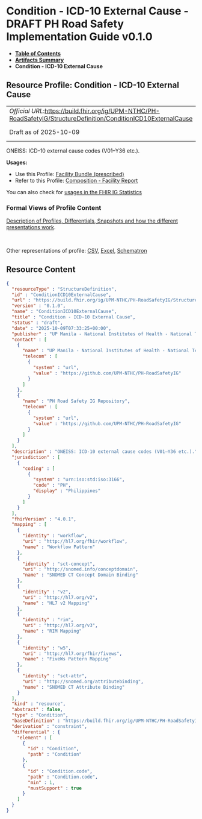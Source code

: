 # Condition - ICD-10 External Cause - DRAFT PH Road Safety Implementation Guide v0.1.0

* [**Table of Contents**](toc.md)
* [**Artifacts Summary**](artifacts.md)
* **Condition - ICD-10 External Cause**

## Resource Profile: Condition - ICD-10 External Cause 

| | |
| :--- | :--- |
| *Official URL*:https://build.fhir.org/ig/UPM-NTHC/PH-RoadSafetyIG/StructureDefinition/ConditionICD10ExternalCause | *Version*:0.1.0 |
| Draft as of 2025-10-09 | *Computable Name*:ConditionICD10ExternalCause |

 
ONEISS: ICD-10 external cause codes (V01–Y36 etc.). 

**Usages:**

* Use this Profile: [Facility Bundle (prescribed)](StructureDefinition-FacilityBundle.md)
* Refer to this Profile: [Composition - Facility Report](StructureDefinition-CompositionFacility.md)

You can also check for [usages in the FHIR IG Statistics](https://packages2.fhir.org/xig/example.fhir.ph.roadsafety|current/StructureDefinition/ConditionICD10ExternalCause)

### Formal Views of Profile Content

 [Description of Profiles, Differentials, Snapshots and how the different presentations work](http://build.fhir.org/ig/FHIR/ig-guidance/readingIgs.html#structure-definitions). 

 

Other representations of profile: [CSV](StructureDefinition-ConditionICD10ExternalCause.csv), [Excel](StructureDefinition-ConditionICD10ExternalCause.xlsx), [Schematron](StructureDefinition-ConditionICD10ExternalCause.sch) 



## Resource Content

```json
{
  "resourceType" : "StructureDefinition",
  "id" : "ConditionICD10ExternalCause",
  "url" : "https://build.fhir.org/ig/UPM-NTHC/PH-RoadSafetyIG/StructureDefinition/ConditionICD10ExternalCause",
  "version" : "0.1.0",
  "name" : "ConditionICD10ExternalCause",
  "title" : "Condition - ICD-10 External Cause",
  "status" : "draft",
  "date" : "2025-10-09T07:33:25+00:00",
  "publisher" : "UP Manila - National Institutes of Health - National Telehealth Center",
  "contact" : [
    {
      "name" : "UP Manila - National Institutes of Health - National Telehealth Center",
      "telecom" : [
        {
          "system" : "url",
          "value" : "https://github.com/UPM-NTHC/PH-RoadSafetyIG"
        }
      ]
    },
    {
      "name" : "PH Road Safety IG Repository",
      "telecom" : [
        {
          "system" : "url",
          "value" : "https://github.com/UPM-NTHC/PH-RoadSafetyIG"
        }
      ]
    }
  ],
  "description" : "ONEISS: ICD-10 external cause codes (V01–Y36 etc.).",
  "jurisdiction" : [
    {
      "coding" : [
        {
          "system" : "urn:iso:std:iso:3166",
          "code" : "PH",
          "display" : "Philippines"
        }
      ]
    }
  ],
  "fhirVersion" : "4.0.1",
  "mapping" : [
    {
      "identity" : "workflow",
      "uri" : "http://hl7.org/fhir/workflow",
      "name" : "Workflow Pattern"
    },
    {
      "identity" : "sct-concept",
      "uri" : "http://snomed.info/conceptdomain",
      "name" : "SNOMED CT Concept Domain Binding"
    },
    {
      "identity" : "v2",
      "uri" : "http://hl7.org/v2",
      "name" : "HL7 v2 Mapping"
    },
    {
      "identity" : "rim",
      "uri" : "http://hl7.org/v3",
      "name" : "RIM Mapping"
    },
    {
      "identity" : "w5",
      "uri" : "http://hl7.org/fhir/fivews",
      "name" : "FiveWs Pattern Mapping"
    },
    {
      "identity" : "sct-attr",
      "uri" : "http://snomed.org/attributebinding",
      "name" : "SNOMED CT Attribute Binding"
    }
  ],
  "kind" : "resource",
  "abstract" : false,
  "type" : "Condition",
  "baseDefinition" : "https://build.fhir.org/ig/UPM-NTHC/PH-RoadSafetyIG/StructureDefinition/ConditionRoadSafety",
  "derivation" : "constraint",
  "differential" : {
    "element" : [
      {
        "id" : "Condition",
        "path" : "Condition"
      },
      {
        "id" : "Condition.code",
        "path" : "Condition.code",
        "min" : 1,
        "mustSupport" : true
      }
    ]
  }
}

```
